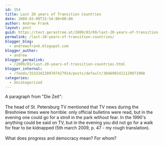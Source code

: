 ```yaml
---
id: 154
title: Last 20 years of Transition Countries
date: 2009-03-09T15:54:00+00:00
author: Andrew Frank
layout: post
guid: https://test.gerastree.at/2009/03/09/last-20-years-of-transition-countries/
permalink: /last-20-years-of-transition-countries/
blogger_blog:
  - andrewufrank.blogspot.com
blogger_author:
  - andrew
blogger_permalink:
  - /2009/03/last-20-years-of-transition-countries.html
blogger_internal:
  - /feeds/3533242289707427914/posts/default/3846901411129071908
categories:
  - Uncategorized
---
```

A paragraph from "Die Zeit":<br /><br />The head of St. Petersburg TV mentioned that TV news during the Breshniew times were horrible: only official bulletins were read, but in the evening one could go for a stroll in the park without fear. In the 1990's anything could be said on TV, but in the evening you did not go for a walk for fear to be kidnapped  (5th march 2009, p. 47 - my rough translation).<br /><br />What does progress and democracy mean? For whom?